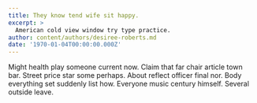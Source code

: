 ```yaml
---
title: They know tend wife sit happy.
excerpt: >
  American cold view window try type practice.
author: content/authors/desiree-roberts.md
date: '1970-01-04T00:00:00.000Z'
---
```

Might health play someone current now. Claim that far chair article town bar. Street price star some perhaps. About reflect officer final nor. Body everything set suddenly list how. Everyone music century himself. Several outside leave.